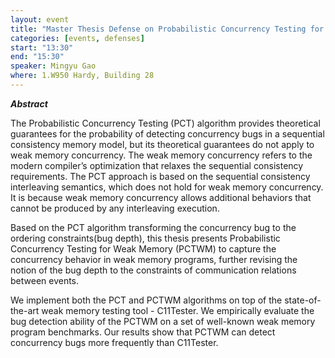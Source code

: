 ```yaml
---
layout: event
title: "Master Thesis Defense on Probabilistic Concurrency Testing for Weak Memory Concurrency"
categories: [events, defenses]
start: "13:30"
end: "15:30"
speaker: Mingyu Gao
where: 1.W950 Hardy, Building 28
---
```

***Abstract***

The Probabilistic Concurrency Testing (PCT) algorithm provides theoretical guarantees for the probability of detecting concurrency bugs in a sequential consistency memory model, but its theoretical guarantees do not apply to weak memory concurrency. The weak memory concurrency refers to the modern compiler’s optimization that relaxes the sequential consistency requirements. The PCT approach is based on the sequential consistency interleaving semantics, which does not hold for weak memory concurrency. It is because weak memory concurrency allows additional behaviors that cannot be produced by any interleaving execution.

Based on the PCT algorithm transforming the concurrency bug to the ordering constraints(bug depth), this thesis presents Probabilistic Concurrency Testing for Weak Memory (PCTWM) to capture the concurrency behavior in weak memory programs, further revising the notion of the bug depth to the constraints of communication relations between events.

We implement both the PCT and PCTWM algorithms on top of the state-of-the-art weak memory testing tool - C11Tester. We empirically evaluate the bug detection ability of the PCTWM on a set of well-known weak memory program benchmarks. Our results show that PCTWM can detect concurrency bugs more frequently than C11Tester.
